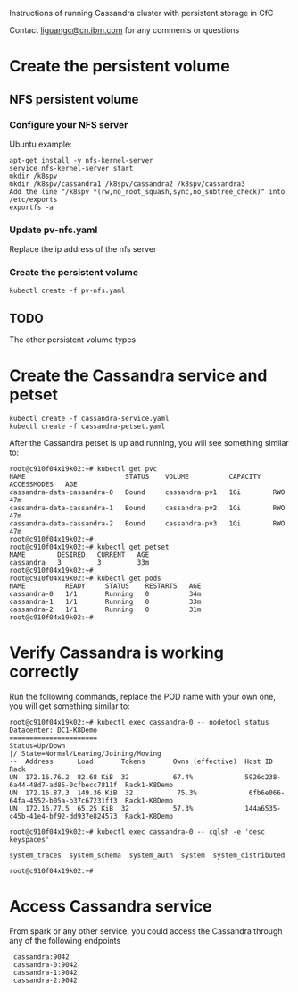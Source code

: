 Instructions of running Cassandra cluster with persistent storage in CfC

Contact liguangc@cn.ibm.com for any comments or questions

# Create the persistent volume

## NFS persistent volume

### Configure your NFS server

Ubuntu example:

```
apt-get install -y nfs-kernel-server
service nfs-kernel-server start
mkdir /k8spv
mkdir /k8spv/cassandra1 /k8spv/cassandra2 /k8spv/cassandra3
Add the line "/k8spv *(rw,no_root_squash,sync,no_subtree_check)" into /etc/exports
exportfs -a
```

### Update pv-nfs.yaml 

Replace the ip address of the nfs server

### Create the persistent volume

```
kubectl create -f pv-nfs.yaml
```

## TODO 

The other persistent volume types

# Create the Cassandra service and petset

```
kubectl create -f cassandra-service.yaml
kubectl create -f cassandra-petset.yaml
```

After the Cassandra petset is up and running, you will see something similar to:

```
root@c910f04x19k02:~# kubectl get pvc
NAME                         STATUS    VOLUME          CAPACITY   ACCESSMODES   AGE
cassandra-data-cassandra-0   Bound     cassandra-pv1   1Gi        RWO           47m
cassandra-data-cassandra-1   Bound     cassandra-pv2   1Gi        RWO           47m
cassandra-data-cassandra-2   Bound     cassandra-pv3   1Gi        RWO           47m
root@c910f04x19k02:~# 
root@c910f04x19k02:~# kubectl get petset
NAME        DESIRED   CURRENT   AGE
cassandra   3         3         33m
root@c910f04x19k02:~# 
root@c910f04x19k02:~# kubectl get pods
NAME          READY     STATUS    RESTARTS   AGE
cassandra-0   1/1       Running   0          34m
cassandra-1   1/1       Running   0          33m
cassandra-2   1/1       Running   0          31m
root@c910f04x19k02:~# 
```

# Verify Cassandra is working correctly

Run the following commands, replace the POD name with your own one, you will get something similar to:

```
root@c910f04x19k02:~# kubectl exec cassandra-0 -- nodetool status
Datacenter: DC1-K8Demo
======================
Status=Up/Down
|/ State=Normal/Leaving/Joining/Moving
--  Address      Load       Tokens       Owns (effective)  Host ID                               Rack
UN  172.16.76.2  82.68 KiB  32           67.4%             5926c238-6a44-48d7-ad85-0cfbecc7811f  Rack1-K8Demo
UN  172.16.87.3  149.36 KiB  32           75.3%             6fb6e066-64fa-4552-b05a-b37c67231ff3  Rack1-K8Demo
UN  172.16.77.5  65.25 KiB  32           57.3%             144a6535-c45b-41e4-bf92-dd937e824573  Rack1-K8Demo

root@c910f04x19k02:~# kubectl exec cassandra-0 -- cqlsh -e 'desc keyspaces'

system_traces  system_schema  system_auth  system  system_distributed

root@c910f04x19k02:~# 
```


# Access Cassandra service

From spark or any other service, you could access the Cassandra through any of the following endpoints

```
 cassandra:9042
 cassandra-0:9042
 cassandra-1:9042
 cassandra-2:9042
```
